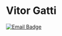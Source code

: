 # Vitor Gatti
[![Email Badge](https://img.shields.io/badge/-vitormarcelogatti@hotmail.com-blue?style=flat-square&logo=Gmail&logoColor=white=mailto:vitormarcelogatti@hotmail.com)](mailto:vitormarcelogatti@hotmail.com)

